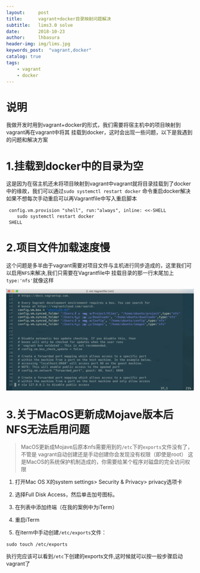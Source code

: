 ```yaml
---  
layout:     post
title:      vagrant+docker目录映射问题解决
subtitle:   lims3.0 solve
date:       2018-10-23
author:     lhbasura
header-img: img/lims.jpg
keywords_post:  "vagrant,docker"
catalog: true
tags:
    - vagrant
    - docker  
---  
```

# 说明  
我做开发时用到vagrant+docker的形式，我们需要将宿主机中的项目映射到vagrant再在vagrant中将其
挂载到docker，这时会出现一些问题，以下是我遇到的问题和解决方案

# 1.挂载到docker中的目录为空  
这是因为在宿主机还未将项目映射到vagrant中vagrant就将目录挂载到了docker中的缘故，我们可以通过`sudo systemctl restart docker` 命令重启docker解决如果不想每次手动重启可以再Vagrantfile中写入重启脚本
```
 config.vm.provision "shell", run:"always", inline: <<-SHELL
    sudo systemctl restart docker
 SHELL
```
# 2.项目文件加载速度慢  
这个问题是多半由于vagrant需要对项目文件与主机进行同步造成的，这里我们可以启用`NFS`来解决,我们只需要在Vagrantfile中
挂载目录的那一行末尾加上`type:'nfs'`就像这样

![Vagrantfile](/img/vagrantfile.png)

# 3.关于MacOS更新成Mojave版本后NFS无法启用问题
>MacOS更新成Mojave后原本nfs需要用到的`/etc`下的`exports`文件没有了，不管是
vagrant自动创建还是手动创建你会发现没有权限（即使是root）
这是MacOS的系统保护机制造成的，你需要给某个程序对磁盘的完全访问权限  

1. 打开Mac OS X的system settings> Security & Privacy> privacy选项卡

2. 选择Full Disk Access，然后单击加号图标。

3. 在列表中添加终端（在我的案例中为iTerm）

4. 重启iTerm

5. 在iterm中手动创建`/etc/exports`文件：   
```
sudo touch /etc/exports
```  
执行完应该可以看到`/etc`下创建的exports文件,这时候就可以按一般步骤启动vagrant了